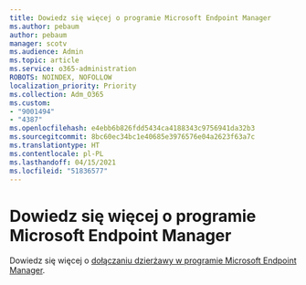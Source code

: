 ```yaml
---
title: Dowiedz się więcej o programie Microsoft Endpoint Manager
ms.author: pebaum
author: pebaum
manager: scotv
ms.audience: Admin
ms.topic: article
ms.service: o365-administration
ROBOTS: NOINDEX, NOFOLLOW
localization_priority: Priority
ms.collection: Adm_O365
ms.custom:
- "9001494"
- "4387"
ms.openlocfilehash: e4ebb6b826fdd5434ca4188343c9756941da32b3
ms.sourcegitcommit: 8bc60ec34bc1e40685e3976576e04a2623f63a7c
ms.translationtype: HT
ms.contentlocale: pl-PL
ms.lasthandoff: 04/15/2021
ms.locfileid: "51836577"
---
```

# <a name="learn-more-about-microsoft-endpoint-manager"></a>Dowiedz się więcej o programie Microsoft Endpoint Manager

Dowiedz się więcej o [dołączaniu dzierżawy w programie Microsoft Endpoint Manager](https://docs.microsoft.com/configmgr/tenant-attach/).
